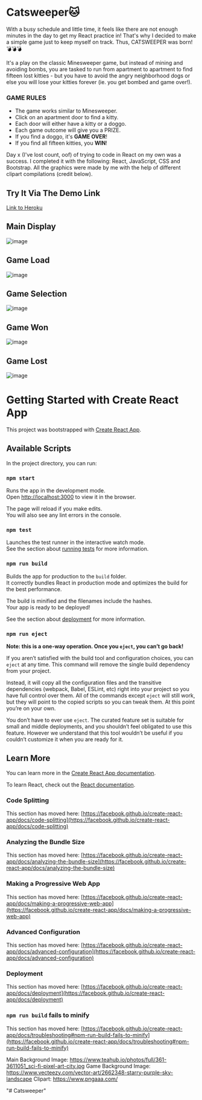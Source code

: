 # Catsweeper🐱
With a busy schedule and little time, it feels like there are not enough minutes in the day to get my React practice in! That's why I decided to make a simple game just to keep myself on track. Thus, CATSWEEPER was born!💣💣💣

It's a play on the classic Minesweeper game, but instead of mining and avoiding bombs, you are tasked to run from apartment to apartment to find fifteen lost kitties - but you have to avoid the angry neighborhood dogs or else you will lose your kitties forever (ie. you get bombed and game over!).

### GAME RULES
- The game works similar to Minesweeper.
- Click on an apartment door to find a kitty.
- Each door will either have a kitty or a doggo.
- Each game outcome will give you a PRIZE.
- If you find a doggo, it's **GAME OVER**!
- If you find all fifteen kitties, you **WIN**!

Day x (I've lost count, oof) of trying to code in React on my own was a success. I completed it with the following: React, JavaScript, CSS and Bootstrap. All the graphics were made by me with the help of different clipart compilations (credit below).

## Try It Via The Demo Link ## 
[Link to Heroku](catsweeper-c.herokuapp.com/)

## Main Display
![image](https://user-images.githubusercontent.com/87696858/134524373-6e93fe91-85bd-4410-a366-1a70308959b8.png)

## Game Load
![image](https://user-images.githubusercontent.com/87696858/134524389-1c62df2a-99e5-4c61-b44e-de4814db6fbd.png)

## Game Selection
![image](https://user-images.githubusercontent.com/87696858/134524490-2a3098df-d030-4a4d-b54e-3d70a7147701.png)

## Game Won
![image](https://user-images.githubusercontent.com/87696858/134524415-545ad78b-2bf6-497d-a830-e9c96fad4283.png)

## Game Lost
![image](https://user-images.githubusercontent.com/87696858/134524434-38a02bb4-1298-4393-bbfe-047879ccb4c3.png)

# Getting Started with Create React App

This project was bootstrapped with [Create React App](https://github.com/facebook/create-react-app).

## Available Scripts

In the project directory, you can run:

### `npm start`

Runs the app in the development mode.\
Open [http://localhost:3000](http://localhost:3000) to view it in the browser.

The page will reload if you make edits.\
You will also see any lint errors in the console.

### `npm test`

Launches the test runner in the interactive watch mode.\
See the section about [running tests](https://facebook.github.io/create-react-app/docs/running-tests) for more information.

### `npm run build`

Builds the app for production to the `build` folder.\
It correctly bundles React in production mode and optimizes the build for the best performance.

The build is minified and the filenames include the hashes.\
Your app is ready to be deployed!

See the section about [deployment](https://facebook.github.io/create-react-app/docs/deployment) for more information.

### `npm run eject`

**Note: this is a one-way operation. Once you `eject`, you can’t go back!**

If you aren’t satisfied with the build tool and configuration choices, you can `eject` at any time. This command will remove the single build dependency from your project.

Instead, it will copy all the configuration files and the transitive dependencies (webpack, Babel, ESLint, etc) right into your project so you have full control over them. All of the commands except `eject` will still work, but they will point to the copied scripts so you can tweak them. At this point you’re on your own.

You don’t have to ever use `eject`. The curated feature set is suitable for small and middle deployments, and you shouldn’t feel obligated to use this feature. However we understand that this tool wouldn’t be useful if you couldn’t customize it when you are ready for it.

## Learn More

You can learn more in the [Create React App documentation](https://facebook.github.io/create-react-app/docs/getting-started).

To learn React, check out the [React documentation](https://reactjs.org/).

### Code Splitting

This section has moved here: [https://facebook.github.io/create-react-app/docs/code-splitting](https://facebook.github.io/create-react-app/docs/code-splitting)

### Analyzing the Bundle Size

This section has moved here: [https://facebook.github.io/create-react-app/docs/analyzing-the-bundle-size](https://facebook.github.io/create-react-app/docs/analyzing-the-bundle-size)

### Making a Progressive Web App

This section has moved here: [https://facebook.github.io/create-react-app/docs/making-a-progressive-web-app](https://facebook.github.io/create-react-app/docs/making-a-progressive-web-app)

### Advanced Configuration

This section has moved here: [https://facebook.github.io/create-react-app/docs/advanced-configuration](https://facebook.github.io/create-react-app/docs/advanced-configuration)

### Deployment

This section has moved here: [https://facebook.github.io/create-react-app/docs/deployment](https://facebook.github.io/create-react-app/docs/deployment)

### `npm run build` fails to minify

This section has moved here: [https://facebook.github.io/create-react-app/docs/troubleshooting#npm-run-build-fails-to-minify](https://facebook.github.io/create-react-app/docs/troubleshooting#npm-run-build-fails-to-minify)

Main Background Image: https://www.teahub.io/photos/full/361-3611051_sci-fi-pixel-art-city.jpg
Game Background Image: https://www.vecteezy.com/vector-art/2662348-starry-purple-sky-landscape
Clipart: https://www.pngaaa.com/

"# Catsweeper" 
